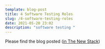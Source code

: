 ```yaml
---
template: blog-post
title: 4 Software Testing Roles
slug: /4-software-testing-roles
date: 2021-05-20 23:02
description: "software testing "
---
```

Please find the blog posted 
(<a href="https://medium.com/thundra/4-software-testing-roles-29695683638f" target="_blank">in The New Stack</a>)